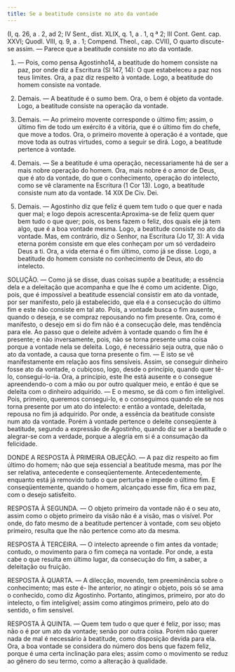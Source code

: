 ```yaml
---
title: Se a beatitude consiste no ato da vontade
---
```


(I, q. 26, a . 2, ad 2; IV Sent., dist. XLIX, q. 1, a . 1, q ª 2; III Cont. Gent. cap. XXVI; Quodl. VIII, q. 9, a . 1; Compend. Theol., cap. CVII),  O quarto discute-se assim. — Parece que a beatitude consiste no ato da vontade.  

1. — Pois, como pensa Agostinho14, a beatitude do homem consiste na paz, por onde diz a Escritura (Sl 147, 14): O que estabeleceu a paz nos teus limites. Ora, a paz diz respeito à vontade. Logo, a beatitude do homem consiste na vontade.  

2. Demais. — A beatitude é o sumo bem. Ora, o bem é objeto da vontade. Logo, a beatitude consiste na operação da vontade.  

3. Demais. — Ao primeiro movente corresponde o último fim; assim, o último fim de todo um exército é a vitória, que é o último fim do chefe, que move a todos. Ora, o primeiro movente à operação é a vontade, que move toda as outras virtudes, como a seguir se dirá. Logo, a beatitude pertence à vontade. 

4. Demais. — Se a beatitude é uma operação, necessariamente há de ser a mais nobre operação do homem. Ora, mais nobre é o amor de Deus, que é ato da vontade, do que o conhecimento, operação do intelecto, como se vê claramente na Escritura (1 Cor 13). Logo, a beatitude consiste num ato da vontade.  14 XIX De Civ. Dei.  

5. Demais. — Agostinho diz que feliz é quem tem tudo o que quer e nada quer mal; e logo depois acrescenta:Aproxima-se de feliz quem quer bem tudo o que quer; pois, os bens fazem o feliz, dos quais ele já tem algo, que é a boa vontade mesma. Logo, a beatitude consiste no ato da vontade.  Mas, em contrário, diz o Senhor, na Escritura (Jo 17, 3): A vida eterna porém consiste em que eles conheçam por um só verdadeiro Deus a ti. Ora, a vida eterna é o fim último, como já se disse. Logo, a beatitude do homem consiste no conhecimento de Deus, ato do intelecto.  

SOLUÇÃO. — Como já se disse, duas coisas supõe a beatitude; a essência dela e a deleitação que acompanha e que lhe é como um acidente.  Digo, pois, que é impossível a beatitude essencial consistir em ato da vontade, por ser manifesto, pelo já estabelecido, que ela é a consecução do último fim e este não consiste em tal ato. Pois, a vontade busca o fim ausente, quando o deseja, e se compraz repousando no fim presente. Ora, como é manifesto, o desejo em si do fim não é a consecução dele, mas tendência para ele. Ao passo que o deleite advém à vontade quando o fim lhe é presente; e não inversamente, pois, não se torna presente uma coisa porque a vontade nela se deleita. Logo, é necessário seja outra, que não o ato da vontade, a causa que torna presente o fim. — E isto se vê manifestamente em relação aos fins sensíveis. Assim, se conseguir dinheiro fosse ato da vontade, o cubiçoso, logo, desde o princípio, quando quer tê-lo, consegui-lo-ia. Ora, a princípio, este lhe está ausente e o consegue apreendendo-o com a mão ou por outro qualquer meio, e então é que se deleita com o dinheiro adquirido. — E o mesmo, se dá com o fim inteligível. Pois, primeiro, queremos consegui-lo, e o conseguimos quando ele se nos torna presente por um ato do intelecto: e então a vontade, deleitada, repousa no fim já adquirido. Por onde, a essência da beatitude consiste num ato da vontade.  Porém à vontade pertence o deleite conseqüente à beatitude, segundo a expressão de Agostinho, quando diz ser a beatitude o alegrar-se com a verdade, porque a alegria em si é a consumação da felicidade.  

DONDE A RESPOSTA À PRIMEIRA OBJEÇÃO. — A paz diz respeito ao fim último do homem; não que seja essencial a beatitude mesma, mas por lhe ser relativa, antecedente e conseqüentemente. Antecedentemente, enquanto está já removido tudo o que perturba e impede o último fim. E conseqüentemente, quando o homem, alcançado esse fim, fica em paz, com o desejo satisfeito.  

RESPOSTA À SEGUNDA. — O objeto primeiro da vontade não é o seu ato, assim como o objeto primeiro da visão não é a visão, mas o visível. Por onde, do fato mesmo de a beatitude pertencer à vontade, com seu objeto primeiro, resulta que lhe não pertence como ato da mesma.  

RESPOSTA À TERCEIRA. — O intelecto apreende o fim antes da vontade; contudo, o movimento para o fim começa na vontade. Por onde, a esta cabe o que resulta em último lugar, da consecução do fim, a saber, a deleitação ou fruição.  

RESPOSTA À QUARTA. — A dilecção, movendo, tem preeminência sobre o conhecimento; mas este é- lhe anterior, no atingir o objeto, pois só se ama o conhecido, como diz Agostinho. Portanto, atingimos, primeiro, por ato do intelecto, o fim inteligível; assim como atingimos primeiro, pelo ato do sentido, o fim sensível.  

RESPOSTA À QUINTA. — Quem tem tudo o que quer é feliz, por isso; mas não o é por um ato da vontade; senão por outra coisa. Porém não querer nada de mal é necessário à beatitude, como disposição devida para ela. Ora, a boa vontade se considera do número dos bens que fazem feliz, porque é uma certa inclinação para eles; assim como o movimento se reduz ao gênero do seu termo, como a alteração à qualidade.